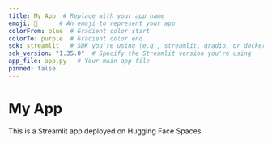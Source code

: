 ```yaml
---
title: My App  # Replace with your app name
emoji: 🚀      # An emoji to represent your app
colorFrom: blue  # Gradient color start
colorTo: purple  # Gradient color end
sdk: streamlit   # SDK you're using (e.g., streamlit, gradio, or docker)
sdk_version: "1.35.0"  # Specify the Streamlit version you're using
app_file: app.py   # Your main app file
pinned: false
---
```


# My App
This is a Streamlit app deployed on Hugging Face Spaces.